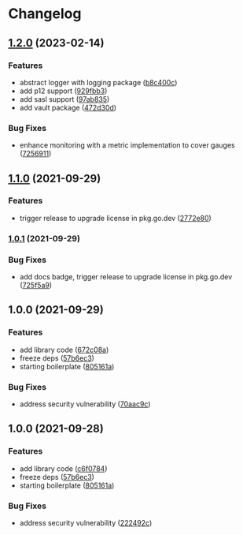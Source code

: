 # Changelog

## [1.2.0](https://github.com/shipperizer/kilo-franz/compare/v1.1.0...v1.2.0) (2023-02-14)


### Features

* abstract logger with logging package ([b8c400c](https://github.com/shipperizer/kilo-franz/commit/b8c400c28e5a7e0c91f0a6bcfef42a33130dd2d0))
* add p12 support ([929fbb3](https://github.com/shipperizer/kilo-franz/commit/929fbb3888eccc1c72a32bde64d12b4c7c615c29))
* add sasl support ([97ab835](https://github.com/shipperizer/kilo-franz/commit/97ab835adea42528d601f7c54ae157cf832b6cc4))
* add vault package ([472d30d](https://github.com/shipperizer/kilo-franz/commit/472d30de2e294c0f90b1ae64368f7f16242d4450))


### Bug Fixes

* enhance monitoring with a metric implementation to cover gauges ([7256911](https://github.com/shipperizer/kilo-franz/commit/7256911b484ab1d438cda81c33d6f9489e5fbbef))

## [1.1.0](https://www.github.com/shipperizer/kilo-franz/compare/v1.0.1...v1.1.0) (2021-09-29)


### Features

* trigger release to upgrade license in pkg.go.dev ([2772e80](https://www.github.com/shipperizer/kilo-franz/commit/2772e80f306a72580559c79c1538c74f17e1e706))

### [1.0.1](https://www.github.com/shipperizer/kilo-franz/compare/v1.0.0...v1.0.1) (2021-09-29)


### Bug Fixes

* add docs badge, trigger release to upgrade license in pkg.go.dev ([725f5a9](https://www.github.com/shipperizer/kilo-franz/commit/725f5a923297411ac5886ce0ff5e663e5148ec49))

## 1.0.0 (2021-09-29)


### Features

* add library code ([672c08a](https://www.github.com/shipperizer/kilo-franz/commit/672c08a10cee9737a65b862992a0043d255755b3))
* freeze deps ([57b6ec3](https://www.github.com/shipperizer/kilo-franz/commit/57b6ec39cef198514a3df86a6fc4a77b054f9e3f))
* starting boilerplate ([805161a](https://www.github.com/shipperizer/kilo-franz/commit/805161a09c1bdb21ecb900eb1d6bccde2ac65631))


### Bug Fixes

* address security vulnerability ([70aac9c](https://www.github.com/shipperizer/kilo-franz/commit/70aac9c56f94531c3eb602290d96f87d14168028))

## 1.0.0 (2021-09-28)


### Features

* add library code ([c6f0784](https://www.github.com/shipperizer/kilo-franz/commit/c6f0784627fff3855f3a48033bd45d35b6193b61))
* freeze deps ([57b6ec3](https://www.github.com/shipperizer/kilo-franz/commit/57b6ec39cef198514a3df86a6fc4a77b054f9e3f))
* starting boilerplate ([805161a](https://www.github.com/shipperizer/kilo-franz/commit/805161a09c1bdb21ecb900eb1d6bccde2ac65631))


### Bug Fixes

* address security vulnerability ([222492c](https://www.github.com/shipperizer/kilo-franz/commit/222492c5114a9b2733af17353d01de901755b80b))
